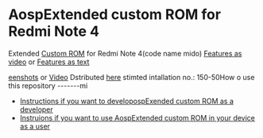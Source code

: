 AospExtended custom ROM for Redmi Note 4
==============================

Extended [Custom ROM](https://beebom.com/best-custom-roms-android-phones/) for Redmi Note 4(code name mido)
[Features as video](https://www.youtube.com/watch?v=KuQ9jIVmOXY) or [Features as text](https://forum.xda-developers.com/t/rom-11-0-aospextended-rom-v8-0-unofficial-surya.4202905/)

[eenshots](https://t.me/Apon77Mido/5270) or [Video](https://www.youtube.com/watch?v=KuQ9jIVmOXY)
Dstributed [here](https://t.me/rn4downloads/4885)
stimted intallation no.: 150-50How o use this repository
-------mi
* [Instructions if you want to developospExended custom ROM as a developer](https://github.com/Apon77/mido-AospExtended-Apon77/blob/main/Instructions%20for%20developers.md)
* [Instruions if you want to use AospExtended custom ROM in your device as a user](https://github.com/Apon77/mido-AospExtended-Apon77/blob/main/Instructions%20for%20users.md)
